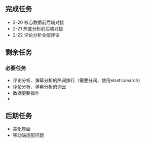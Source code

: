 ## 完成任务
- 2-20 核心数据前后端对接
- 2-21 热度分析前后端对接
- 2-22 评论分析全部评论
## 剩余任务
### 必要任务
- 评论分析、弹幕分析的热词排行（需要分词，使用elasticsearch）
- 评论分析、弹幕分析的词云
- 数据更新操作
- 

后期任务
- 
- 美化界面
- 移动端适配问题